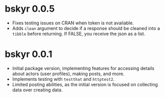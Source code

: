 # bskyr 0.0.5

* Fixes testing issues on CRAN when token is not available.
* Adds `clean` argument to decide if a response should be cleaned into a `tibble` before returning. If FALSE, you receive the json as a list.

# bskyr 0.0.1

* Initial package version, implementing features for accessing details about actors (user profiles), making posts, and more.
* Implements testing with `testthat` and `httptest2`.
* Limited posting abilities, as the initial version is focused on collecting data over creating data.
